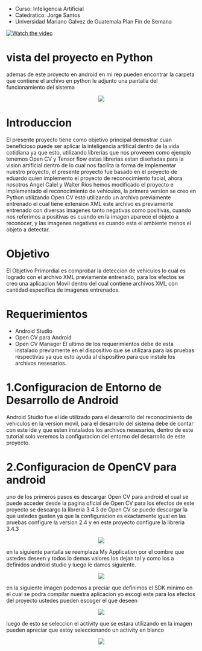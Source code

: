 - Curso: Inteligencia Artificial
- Catedratico: Jorge Santos
- Universidad Mariano Galvez de Guatemala 
Plan Fin de Semana


[![Watch the video](https://raw.github.com/GabLeRoux/WebMole/master/ressources/WebMole_Youtube_Video.png)](https://youtu.be/uZDgm-PeL2U)

# vista del proyecto en Python
ademas de este proyecto en android en mi rep pueden encontrar la carpeta que contiene el archivo en python le adjunto una pantalla del funcionamiento del sistema 
<p align="center">
<img src="https://github.com/acalel/imagenes/blob/master/producto%20final.png" />
 </p>


# Introduccion

El presente proyecto tiene como objetivo principal demostrar cuan beneficioso puede ser aplicar la inteligencia artifical dentro de la vida cotidiana ya que esto, utilizando librerias que nos proveeen como ejemplo tenemos Open CV y Tensor flow estas librerias estan diseñadas para la vision artificial dentro de lo cual nos facilita la forma de implementar nuestro proyecto, el presente proyecto fue basado en el proyecto de eduardo quien implemento el proyecto de reconocimiento facial, ahora nosotros Angel Calel y Walter Rios hemos modificado el proyecto e implementado el reconocimiento de vehiculos, la primera version se creo en Python utilizando Open CV esto utilizando un archivo previamente entrenado el cual tiene extension XML este archivo es previamente entrenado con diversas imagenes tanto negativas como positivas, cuando nos referimos a positivas es cuando en la imagen aparece el objeto a reconocer, y las imagenes negativas es cuando esta el ambiente menos el objeto a detectar.


# Objetivo
El Objetivo Primordial es comprobar la deteccion de vehiculos lo cual es logrado con el archivo XML previamente entrenado, para los efectos se creo una aplicacion Movil dentro del cual contiene archivos XML con cantidad especifica de imagenes entrenados.

Requerimientos
===
- Android Studio
- Open CV para Android
- Open CV Manager 
El ultimo de los requerimientos debe de esta instalado previamente en el dispositivo que se utilizara para las pruebas respectivas ya que esto ayuda al dispositivo para que instale los archivos nesesarios.

1.Configuracion de Entorno de Desarrollo de Android 
=================================================
Android Studio fue el ide utilizado para el desarrollo del reconocimiento de vehiculos en la version movil, para el desarrollo del sistema debe de contar con este ide y que esten instalados los archivos nesesarios, dentro de este tutorial solo veremos la configuracion del entorno del desarrollo de este proyecto.

2.Configuracion de OpenCV para android
=====================================
uno de los primeros pasos es descargar Open CV para android el cual se puede acceder desde la pagina oficial de Open CV para los efectos de este proyecto se descargo la libreria 3.4.3 de Open CV se puede descargar la que ustedes gusten ya que la configuracion es exactamente igual en las pruebas configure la version 2.4 y en este proyecto configure la libreria 3.4.3 

<p align="center">
<img src="https://github.com/acalel/imagenes/blob/master/inicio.jpg" />
 </p>
 
 en la siguiente pantalla se reemplaza My Application por el combre que ustedes deseen y todos lo demas valores los dejan tal y como los a definidos android studio y luego le damos siguiente.
 
 <p align="center">
<img src="https://github.com/acalel/imagenes/blob/master/creaccion.jpg" />
 </p>
 
 en la siguiente imagen podemos a preciar que definimos el SDK minimo en el cual se podra compilar nuestra aplicacion yo escogi este para los efectos del proyecto ustedes pueden escoger el que deseen
 
  <p align="center">
<img src="https://github.com/acalel/imagenes/blob/master/SDK.jpg" />
 </p>
 
 luego de esto se seleccion el activity que se estara utilizando en la imagen pueden apreciar que estoy seleccionando un activity en blanco
 
  <p align="center">
<img src="https://github.com/acalel/imagenes/blob/master/activity.jpg" />
 </p>
 
